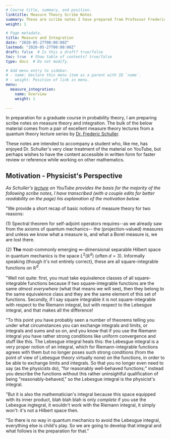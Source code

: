 ```yaml
---
# Course title, summary, and position.
linktitle: Measure Theory Scribe Notes
summary: These are scribe notes I have prepared from Professor Frederic Schuller's lectures on measure and integration.
weight: 1

# Page metadata.
title: Measure and Integration
date: "2020-05-27T00:00:00Z"
lastmod: "2020-05-27T00:00:00Z"
draft: false  # Is this a draft? true/false
toc: true  # Show table of contents? true/false
type: docs  # Do not modify.

# Add menu entry to sidebar.
# - name: Declare this menu item as a parent with ID `name`.
# - weight: Position of link in menu.
menu:
  measure_integration:
    name: Overview
    weight: 1
    
---
```


In preparation for a graduate course in probability theory, I am preparing scribe notes on measure theory and integration.  The bulk of the below material comes from a pair of excellent measure theory lectures from a quantum theory lecture series by [Dr. Frederic Schuller](https://www.perimeterinstitute.ca/people/frederic-schuller). 

These notes are intended to accompany a student who, like me, has enjoyed Dr. Schuller's very clear treatment of the material on YouTube, but perhaps wishes to have the content accessible in written form for faster review or reference while working on other mathematics.

## Motivation - Physicist's Perspective
*As Schuller's [lecture](https://www.youtube.com/watch?v=6ad9V8gvyBQ) on YouTube provides the basis for the majority of the following scribe notes, I have transcribed (with a couple edits for better readability on the page) his explanation of the motivation below.*

"We provide a short recap of basic notions of measure theory for two reasons:

(1) Spectral theorem for self-adjoint operators requires--as we already saw from the axioms of quantum mechanics-- the (projection-valued) measures and unless we know what a measure is, and what a Borel measure is, we are lost there.

(2) **The** most-commonly emerging $\infty$-dimensional separable Hilbert space in quantum mechanics is the space $L^2(\mathbb{R}^d)$ (often $d=3$).  Informally speaking (though it's not entirely correct), these are all square-integrable functions on $\mathbb{R}^d$.  

"Well not quite: first, you must take equivalence classes of all square-integrable functions because if two square-integrable functions are the same *almost everywhere* (what that means we will see), then they belong to the same equivalence class and they are the same element of this set of functions.  Secondly, if I say square integrable it is not square-integrable with respect to the Riemann integral, but with respect to the Lebesgue integral, and that makes all the difference!

"To this point you have probably seen a number of theorems telling you under what circumstances you can exchange integrals and limits, or integrals and sums and so on, and you know that if you use the Riemann integral you have rather strong conditions like uniform convergence and stuff like this.  The Lebesgue integral heals this: the Lebesgue integral is a very proper notion of an integral, which for Riemann-integrable functions agrees with them but no longer poses such strong conditions (from the point of view of Lebesgue theory virtually none) on the functions, in order to be able to exchange limits and integrals.  So that you no longer even need to say (as the physicists do), "for reasonably well-behaved functions;" instead you describe the functions without this rather uninsightful qualification of being "reasonably-behaved," so the Lebesgue integral is the physicist's integral.  

"But it is also the mathematician's integral because this space equipped with its inner product, blah blah blah is only *complete* if you use the Lebesgue ingtegral, it wouldn't work with the Riemann integral, it simply won't: it's not a Hilbert space then.  

"So there is no way in quantum mechanics to avoid the Lebesgue integral, everything else is child's play.  So we are going to develop that integral and what follows is the preparation for that."

